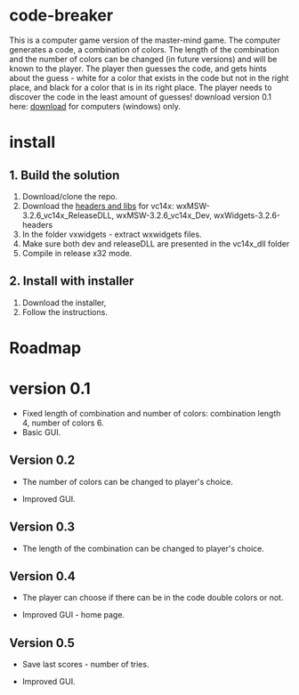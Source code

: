 # code-breaker
This is a computer game version of the master-mind game.
The computer generates a code, a combination of colors. The length of the combination and the number of colors can be changed (in future versions) and will be known to the player.
The player then guesses the code, and gets hints about the guess - white for a color that exists in the code but not in the right place, and black for a color that is in its right place.
The player needs to discover the code in the least amount of guesses!
download version 0.1 here: [download](https://github.com/Noga212/code-breaker/releases/download/version_0.1/codeBreaker0.1.exe) for computers (windows) only.

# install
## 1. Build the solution
1. Download/clone the repo.
2. Download the [headers and libs](https://github.com/wxWidgets/wxWidgets/releases/tag/v3.2.6) for vc14x: wxMSW-3.2.6_vc14x_ReleaseDLL, wxMSW-3.2.6_vc14x_Dev, wxWidgets-3.2.6-headers
3. In the folder vxwidgets - extract wxwidgets files.
4. Make sure both dev and releaseDLL are presented in the vc14x_dll folder
5. Compile in release x32 mode.
## 2. Install with installer
1. Download the installer,
2. Follow the instructions.

# Roadmap
# version 0.1
- Fixed length of combination and number of colors: combination length 4, number of colors 6.
- Basic GUI. 

## Version 0.2

- The number of colors can be changed to player's choice. 

- Improved GUI.

## Version 0.3

- The length of the combination can be changed to player's choice. 

## Version 0.4

- The player can choose if there can be in the code double colors or not. 

- Improved GUI - home page.

## Version 0.5

- Save last scores - number of tries. 

- Improved GUI.
